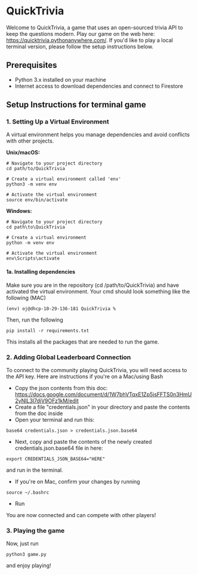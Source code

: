 # QuickTrivia

Welcome to QuickTrivia, a game that uses an open-sourced trivia API to keep the questions modern. Play our game on the web here: https://quicktrivia.pythonanywhere.com/. If you'd like to play a local terminal version, please follow the setup instructions below.

## Prerequisites

- Python 3.x installed on your machine
- Internet access to download dependencies and connect to Firestore

## Setup Instructions for terminal game

### 1. Setting Up a Virtual Environment

A virtual environment helps you manage dependencies and avoid conflicts with other projects.

**Unix/macOS:**

```
# Navigate to your project directory
cd path/to/QuickTrivia

# Create a virtual environment called 'env' 
python3 -m venv env

# Activate the virtual environment
source env/bin/activate
```

**Windows:**
```
# Navigate to your project directory
cd path\to\QuickTrivia

# Create a virtual environment
python -m venv env

# Activate the virtual environment
env\Scripts\activate
```

#### 1a. Installing dependencies
Make sure you are in the repository (cd /path/to/QuickTrivia) and have activated the virtual environment. Your cmd should look something like the following (MAC)
```
(env) oj@dhcp-10-29-136-181 QuickTrivia %
```

Then, run the following
```
pip install -r requirements.txt
```

This installs all the packages that are needed to run the game.

### 2. Adding Global Leaderboard Connection
To connect to the community playing QuickTrivia, you will need access to the API key. Here are instructions if you're on a Mac/using Bash

- Copy the json contents from this doc: https://docs.google.com/document/d/1W7bhVTqxE1Zp5jsFFTS0n3HmU2yNIL3l7djV9OFz1kM/edit
- Create a file "credentials.json" in your directory and paste the contents from the doc inside
- Open your terminal and run this:
```
base64 credentials.json > credentials.json.base64
```
- Next, copy and paste the contents of the newly created credentials.json.base64 file in here:
```
export CREDENTIALS_JSON_BASE64="HERE"
```
and run in the terminal.

- If you're on Mac, confirm your changes by running
```
source ~/.bashrc 
```
- Run 

You are now connected and can compete with other players!

### 3. Playing the game
Now, just run
```
python3 game.py
```
and enjoy playing!
